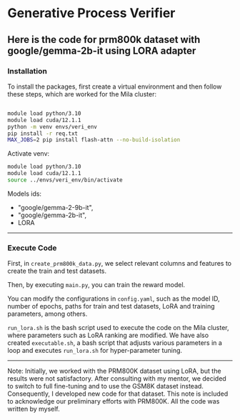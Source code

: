 # Generative Process Verifier

## Here is the code for prm800k dataset with google/gemma-2b-it using LORA adapter

### Installation

To install the packages, first create a virtual environment and then follow these steps, which are worked for the Mila cluster:

```sh

module load python/3.10
module load cuda/12.1.1
python -m venv envs/veri_env
pip install -r req.txt 
MAX_JOBS=2 pip install flash-attn --no-build-isolation

```

Activate venv:

```sh
module load python/3.10
module load cuda/12.1.1
source ../envs/veri_env/bin/activate 

```

Models ids:

- "google/gemma-2-9b-it",
- "google/gemma-2b-it",
- LORA 

---

### Execute Code

First, in `create_prm800k_data.py`, we select relevant columns and features to create the train and test datasets.


Then, by executing `main.py`, you can train the reward model. 

You can modify the configurations in `config.yaml`, such as the model ID, number of epochs, paths for train and test datasets, LoRA and training parameters, among others.


`run_lora.sh` is the bash script used to execute the code on the Mila cluster, where parameters such as LoRA ranking are modified. We have also created `executable.sh`, a bash script that adjusts various parameters in a loop and executes `run_lora.sh` for hyper-parameter tuning.


---

<!-- Note: We first worked on prm800k with LORA but we did not get good results. Then after talking with the mentor, he suggested to use full-fine tuning and instead of prm800k use gsm8k. So then we created the code for that one as well. Here we put this one to show that we also worked on this data. All the codes are written by mysel.  -->

Note: Initially, we worked with the PRM800K dataset using LoRA, but the results were not satisfactory. After consulting with my mentor, we decided to switch to full fine-tuning and to use the GSM8K dataset instead. Consequently, I developed new code for that dataset. This note is included to acknowledge our preliminary efforts with PRM800K. All the code was written by myself.


